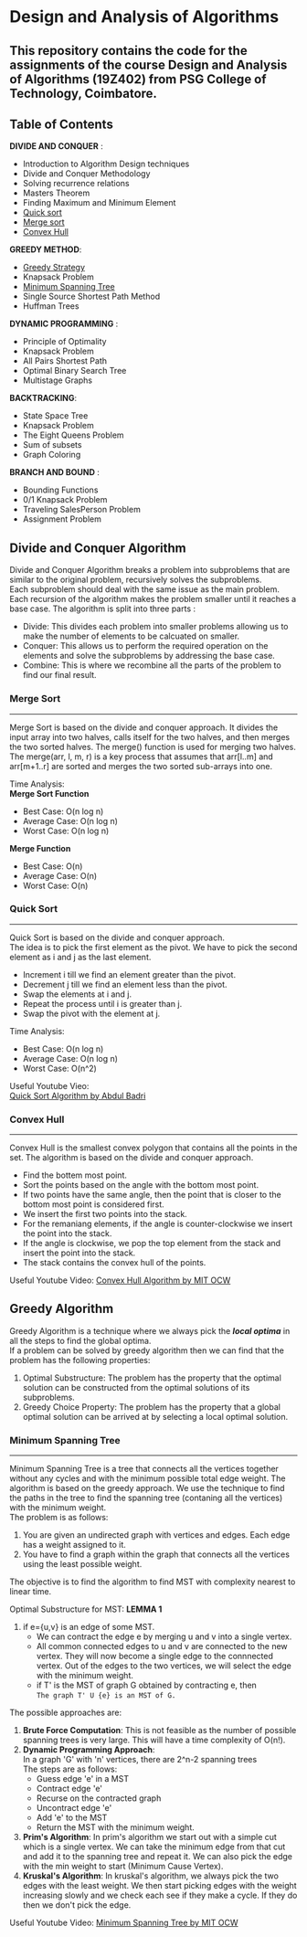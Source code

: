 # Design and Analysis of Algorithms

## This repository contains the code for the assignments of the course Design and Analysis of Algorithms (19Z402) from PSG College of Technology, Coimbatore.

## Table of Contents
**DIVIDE AND CONQUER** : 
- Introduction to Algorithm Design techniques 
- Divide and Conquer Methodology 
- Solving recurrence relations 
- Masters Theorem 
- Finding Maximum and Minimum Element 
- [Quick sort](#quick-sort)
- [Merge sort](#merge-sort) 
- [Convex Hull](#convex-hull)   

**GREEDY METHOD**: 
- [Greedy Strategy](#greedy-algorithm)
- Knapsack Problem 
- [Minimum Spanning Tree](#minimum-spanning-tree)
- Single Source Shortest Path Method 
- Huffman Trees    

**DYNAMIC PROGRAMMING** : 
- Principle of Optimality 
- Knapsack Problem 
- All Pairs Shortest Path 
- Optimal Binary Search Tree 
- Multistage Graphs   
  

**BACKTRACKING**: 
- State Space Tree 
- Knapsack Problem 
- The Eight Queens Problem 
- Sum of subsets 
- Graph Coloring    

**BRANCH AND BOUND** : 
- Bounding Functions 
- 0/1 Knapsack Problem 
- Traveling SalesPerson Problem 
- Assignment Problem


## Divide and Conquer Algorithm   
Divide and Conquer Algorithm breaks a problem into subproblems that are similar to the original problem, recursively solves the subproblems.    
Each subproblem should deal with the same issue as the main problem.    
Each recursion of the algorithm makes the problem smaller until it reaches a base case. The algorithm is split into three parts :
- Divide: This divides each problem into smaller problems allowing us to make the number of elements to be calcuated on smaller.
- Conquer: This allows us to perform the required operation on the elements and solve the subproblems by addressing the base case. 
- Combine: This is where we recombine all the parts of the problem to find our final result. 

### Merge Sort 
___
Merge Sort is based on the divide and conquer approach. It divides the input array into two halves, calls itself for the two halves, and then merges the two sorted halves. The merge() function is used for merging two halves. The merge(arr, l, m, r) is a key process that assumes that arr[l..m] and arr[m+1..r] are sorted and merges the two sorted sub-arrays into one.

Time Analysis:   
**Merge Sort Function**    
- Best Case: O(n log n)
- Average Case: O(n log n)
- Worst Case: O(n log n)

**Merge Function**
- Best Case: O(n)
- Average Case: O(n)
- Worst Case: O(n)


### Quick Sort
___
Quick Sort is based on the divide and conquer approach.   
The idea is to pick the first element as the pivot. We have to pick the second element as i and j as the last element. 
- Increment i till we find an element greater than the pivot.
- Decrement j till we find an element less than the pivot.
- Swap the elements at i and j.
- Repeat the process until i is greater than j.
- Swap the pivot with the element at j.


Time Analysis:
- Best Case: O(n log n)
- Average Case: O(n log n)
- Worst Case: O(n^2)

Useful Youtube Vieo:    
[Quick Sort Algorithm by Abdul Badri](https://www.youtube.com/watch?v=7h1s2SojIRw)



### Convex Hull
___
Convex Hull is the smallest convex polygon that contains all the points in the set.
The algorithm is based on the divide and conquer approach.
- Find the bottem most point. 
- Sort the points based on the angle with the bottom most point.
- If two points have the same angle, then the point that is closer to the bottom most point is considered first.
- We insert the first two points into the stack.
- For the remaniang elements, if the angle is counter-clockwise we insert the point into the stack.
- If the angle is clockwise, we pop the top element from the stack and insert the point into the stack.
- The stack contains the convex hull of the points.


Useful Youtube Video:
[Convex Hull Algorithm by MIT OCW](https://ocw.mit.edu/courses/6-046j-design-and-analysis-of-algorithms-spring-2015/resources/lecture-2-divide-conquer-convex-hull-median-finding/)

## Greedy Algorithm
Greedy Algorithm is a technique where we always pick the ___**local optima**___ in all the steps to find the global optima.   
If a problem can be solved by greedy algorithm then we can find that the problem has the following properties:
1. Optimal Substructure: The problem has the property that the optimal solution can be constructed from the optimal solutions of its subproblems.
2. Greedy Choice Property: The problem has the property that a global optimal solution can be arrived at by selecting a local optimal solution.


### Minimum Spanning Tree
___
Minimum Spanning Tree is a tree that connects all the vertices together without any cycles and with the minimum possible total edge weight.
The algorithm is based on the greedy approach. We use the technique to find the paths in the tree to find the spanning tree (contaning all the vertices) with the minimum weight.    
The problem is as follows:   
1. You are given an undirected graph with vertices and edges. Each edge has a weight assigned to it. 
2. You have to find a graph within the graph that connects all the vertices using the least possible weight.

The objective is to find the algorithm to find MST with complexity nearest to linear time.    

Optimal Substructure for MST: **LEMMA 1**
1. if e={u,v} is an edge of some MST. 
    - We can contract the edge e by merging u and v into a single vertex.
    - All common connected edges to u and v are connected to the new vertex. They will now become a single edge to the connnected vertex. Out of the edges to the two vertices, we will select the edge with the minimum weight.
    - if T' is the MST of graph G obtained by contracting e, then     
    ```The graph T' U {e} is an MST of G.```    

     

The possible approaches are:    
1. **Brute Force Computation**: This is not feasible as the number of possible spanning trees is very large. This will have a time complexity of O(n!).
2. **Dynamic Programming Approach**:    
In a graph 'G' with 'n' vertices, there are 2^n-2 spanning trees   
The steps are as follows: 
    - Guess edge 'e' in a MST
    - Contract edge 'e'
    - Recurse on the contracted graph
    - Uncontract edge 'e'
    - Add 'e' to the MST
    - Return the MST with the minimum weight. 
3. **Prim's Algorithm**: In prim's algorithm we start out with a simple cut which is a single vertex. We can take the minimum edge from that cut and add it to the  spanning tree and repeat it. We can also pick the edge with the min weight to start (Minimum Cause Vertex). 
4. **Kruskal's Algorithm**: In kruskal's algorithm, we always pick the two edges with the least weight. We then start picking edges with the weight increasing slowly and we check each see if they make a cycle. If they do then we don't pick the edge. 


Useful Youtube Video:
[Minimum Spanning Tree by MIT OCW](https://ocw.mit.edu/courses/6-046j-design-and-analysis-of-algorithms-spring-2015/resources/lecture-12-greedy-algorithms-minimum-spanning-tree/)
